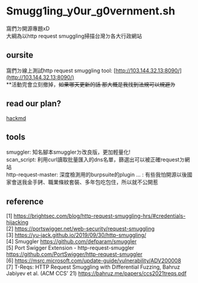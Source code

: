 # Smugg1ing_y0ur_g0vernment.sh
窩們ㄉ開源專題xD<br>
大綱為以http request smuggling掃描台灣ㄉ各大行政網站 
## oursite
窩們ㄉ線上測試http request smuggling tool: [http://103.144.32.13:8090/](http://103.144.32.13:8090/)<br>
**活動完會立刻撤掉，~~如果哪天更新的話 那大概是我找到法規可以規避ㄌ~~
## read our plan?
[hackmd](https://hackmd.io/@KvN1027/rkwwc-n3q)
## tools
smuggler: 知名腳本smugglerㄉ改良版，更加輕量化!<br>
scan_script: 利用curl讀取批量匯入的dns名單，篩選出可以被正確requestㄉ網站<br>
http-request-master: 深度檢測用的burpsuite的plugin
... : 有些我怕開源以後國家會送我金手銬、職業條紋套裝、多年包吃包住，所以就不公開惹 
## reference
[1] https://brightsec.com/blog/http-request-smuggling-hrs/#credentials-hijacking<br>
[2] https://portswigger.net/web-security/request-smuggling<br>
[3] https://yu-jack.github.io/2019/09/30/http-smuggling/<br>
[4] Smuggler https://github.com/defparam/smuggler<br>
[5] Port Swigger Extension - http-request-smuggler https://github.com/PortSwigger/http-request-smuggler<br>
[6] https://msrc.microsoft.com/update-guide/vulnerability/ADV200008<br>
[7] T-Reqs: HTTP Request Smuggling with Differential Fuzzing, Bahruz Jabiyev et al. (ACM CCS’ 21) https://bahruz.me/papers/ccs2021treqs.pdf<br>
 
 
